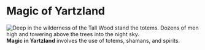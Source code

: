 # Magic of Yartzland
![Deep in the wilderness of the Tall Wood stand the totems. Dozens of men high and towering above the trees into the night sky.](totem_1.png)
**Magic in Yartzland** involves the use of totems, shamans, and spirits.